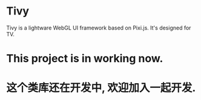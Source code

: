 # Tivy
Tivy is a lightware WebGL UI framework based on Pixi.js. It's designed for TV.


# This project is in working now.

# 这个类库还在开发中, 欢迎加入一起开发.